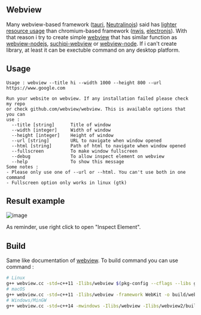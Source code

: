 ## Webview  
Many webview-based framework ([tauri](https://github.com/tauri-apps/tauri), [Neutralinojs](https://github.com/neutralinojs/neutralinojs)) said has [lighter resource usage](https://github.com/Elanis/web-to-desktop-framework-comparison#benchmarks) than chromium-based framework ([nwjs](https://github.com/nwjs/nw.js/), [electronjs](https://github.com/electron/electron)). With that reason i try to create simple [webview](https://github.com/webview/webview) that has similar function as [webview-nodejs](https://github.com/Winterreisender/webview-nodejs), [suchipi-webview](https://github.com/suchipi/webview) or [webview-node](https://github.com/suchipi/webview-node). If i can't create library, at least it can be exectuble command on any desktop platform.

## Usage  
```
Usage : webview --title hi --width 1000 --height 800 --url https://www.google.com

Run your website on webview. If any installation failed please check my repo
or check github.com/webview/webview. This is available options that you can
use :
  --title [string]      Title of window
  --width [integer]     Width of window
  --height [integer]    Height of window
  --url [string]        URL to navigate when window opened
  --html [string]       Path of html to navigate when window opened
  --fullscreen          To make window fullscreen
  --debug               To allow inspect element on webview
  --help                To show this message
Some notes :
- Please only use one of --url or --html. You can't use both in one command
- Fullscreen option only works in linux (gtk)
```

## Result example
![image](/uploads/970547dfddc8799de2d0c9e13c2805df/image.png)  

As reminder, use right click to open "Inspect Element".

## Build  
Same like documentation of [webview](https://github.com/webview/webview). To build command you can use command :  
```sh
# Linux
g++ webview.cc -std=c++11 -Ilibs/webview $(pkg-config --cflags --libs gtk+-3.0 webkit2gtk-4.0) -o build/webview
# macOS
g++ webview.cc -std=c++11 -Ilibs/webview -framework WebKit -o build/webview
# Windows/MinGW
g++ webview.cc -std=c++14 -mwindows -Ilibs/webview -Ilibs/webview2/build/native/include -ladvapi32 -lole32 -lshell32 -lshlwapi -luser32 -lversion -o build/webview.exe
```
